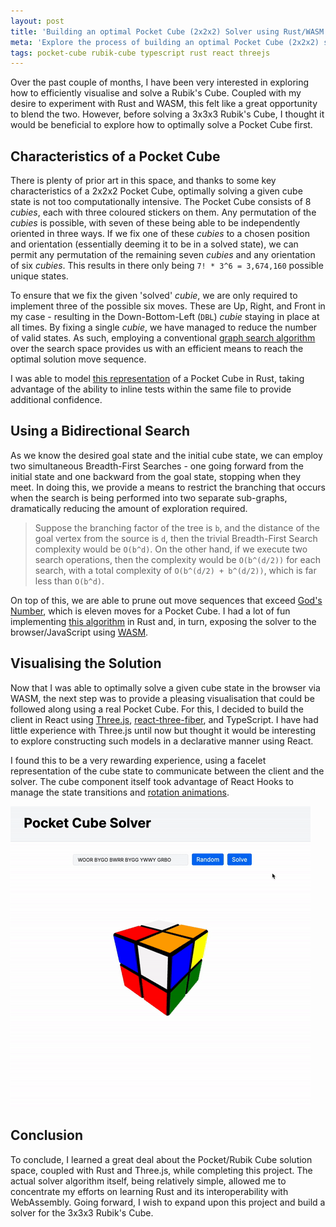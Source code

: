 ```yaml
---
layout: post
title: 'Building an optimal Pocket Cube (2x2x2) Solver using Rust/WASM and Three.js/React'
meta: 'Explore the process of building an optimal Pocket Cube (2x2x2) solver using Rust, WebAssembly (WASM), Three.js, and React.'
tags: pocket-cube rubik-cube typescript rust react threejs
---
```


Over the past couple of months, I have been very interested in exploring how to efficiently visualise and solve a Rubik's Cube.
Coupled with my desire to experiment with Rust and WASM, this felt like a great opportunity to blend the two.
However, before solving a 3x3x3 Rubik's Cube, I thought it would be beneficial to explore how to optimally solve a Pocket Cube first.

<!--more-->

## Characteristics of a Pocket Cube

There is plenty of prior art in this space, and thanks to some key characteristics of a 2x2x2 Pocket Cube, optimally solving a given cube state is not too computationally intensive.
The Pocket Cube consists of 8 _cubies_, each with three coloured stickers on them.
Any permutation of the _cubies_ is possible, with seven of these being able to be independently oriented in three ways.
If we fix one of these _cubies_ to a chosen position and orientation (essentially deeming it to be in a solved state), we can permit any permutation of the remaining seven _cubies_ and any orientation of six _cubies_.
This results in there only being `7! * 3^6 = 3,674,160` possible unique states.

To ensure that we fix the given 'solved' _cubie_, we are only required to implement three of the possible six moves.
These are Up, Right, and Front in my case - resulting in the Down-Bottom-Left (`DBL`) _cubie_ staying in place at all times.
By fixing a single _cubie_, we have managed to reduce the number of valid states.
As such, employing a conventional [graph search algorithm](https://en.wikipedia.org/wiki/Graph_traversal) over the search space provides us with an efficient means to reach the optimal solution move sequence.

I was able to model [this representation](https://github.com/eddmann/pocket-cube-solver/blob/main/solver/src/cube.rs) of a Pocket Cube in Rust, taking advantage of the ability to inline tests within the same file to provide additional confidence.

## Using a Bidirectional Search

As we know the desired goal state and the initial cube state, we can employ two simultaneous Breadth-First Searches - one going forward from the initial state and one backward from the goal state, stopping when they meet.
In doing this, we provide a means to restrict the branching that occurs when the search is being performed into two separate sub-graphs, dramatically reducing the amount of exploration required.

> Suppose the branching factor of the tree is `b`, and the distance of the goal vertex from the source is `d`, then the trivial Breadth-First Search complexity would be `O(b^d)`.
> On the other hand, if we execute two search operations, then the complexity would be `O(b^(d/2))` for each search, with a total complexity of `O(b^(d/2) + b^(d/2))`, which is far less than `O(b^d)`.

On top of this, we are able to prune out move sequences that exceed [God's Number](https://en.wikipedia.org/wiki/God%27s_algorithm), which is eleven moves for a Pocket Cube.
I had a lot of fun implementing [this algorithm](https://github.com/eddmann/pocket-cube-solver/blob/main/solver/src/solve.rs) in Rust and, in turn, exposing the solver to the browser/JavaScript using [WASM](https://rustwasm.github.io/docs/book/).

## Visualising the Solution

Now that I was able to optimally solve a given cube state in the browser via WASM, the next step was to provide a pleasing visualisation that could be followed along using a real Pocket Cube.
For this, I decided to build the client in React using [Three.js](https://threejs.org/), [react-three-fiber](https://github.com/pmndrs/react-three-fiber), and TypeScript.
I have had little experience with Three.js until now but thought it would be interesting to explore constructing such models in a declarative manner using React.

I found this to be a very rewarding experience, using a facelet representation of the cube state to communicate between the client and the solver.
The cube component itself took advantage of React Hooks to manage the state transitions and [rotation animations](https://github.com/eddmann/pocket-cube-solver/blob/main/client/src/Cube/rotation.ts).

[![Visualising the Solution](/uploads/building-an-optimal-pocket-cube-solver-using-rust-wasm-threejs-and-react/solution.gif)](https://eddmann.com/pocket-cube-solver/)

## Conclusion

To conclude, I learned a great deal about the Pocket/Rubik Cube solution space, coupled with Rust and Three.js, while completing this project.
The actual solver algorithm itself, being relatively simple, allowed me to concentrate my efforts on learning Rust and its interoperability with WebAssembly.
Going forward, I wish to expand upon this project and build a solver for the 3x3x3 Rubik's Cube.
